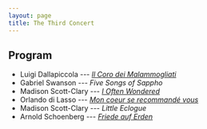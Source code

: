 ```yaml
---
layout: page
title: The Third Concert
---
```


## Program

* Luigi Dallapiccola --- [*Il Coro dei Malammogliati*](https://www.youtube.com/watch?v=aR-KgLzSZ5A)
* Gabriel Swanson --- *Five Songs of Sappho*
* Madison Scott-Clary --- [*I Often Wondered*](http://drab-makyo.com/sounds/choral/i-often-wondered/)
* Orlando di Lasso --- [*Mon coeur se recommandé vous*](https://www.youtube.com/watch?v=QK0KKj_vaOY)
* Madison Scott-Clary --- *Little Eclogue*
* Arnold Schoenberg --- [*Friede auf Erden*](https://www.youtube.com/watch?v=xf8sqv6Gyz0)
